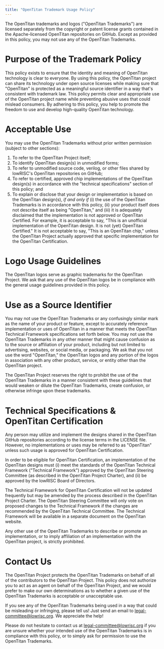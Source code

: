 ```yaml
---
title: "OpenTitan Trademark Usage Policy"
---
```


The OpenTitan trademarks and logos ("OpenTitan Trademarks") are licensed
separately from the copyright or patent license grants contained in the
Apache-licensed OpenTitan repositories on GitHub. Except as provided in this
policy, you may not use any of the OpenTitan Trademarks.

# Purpose of the Trademark Policy

This policy exists to ensure that the identity and meaning of OpenTitan
technology is clear to everyone. By using this policy, the OpenTitan project
can share its technology under open source licenses while making sure that
"OpenTitan" is protected as a meaningful source identifier in a way that's
consistent with trademark law. This policy permits clear and appropriate use of
the OpenTitan project name while preventing abusive uses that could mislead
consumers. By adhering to this policy, you help to promote the freedom to use
and develop high-quality OpenTitan technology.

# Acceptable Use

You may use the OpenTitan Trademarks without prior written permission (subject
to other sections):

  1. To refer to the OpenTitan Project itself;
  2. To identify OpenTitan design(s) in unmodified forms;
  3. To refer to unmodified source code, verilog, or other files shared by
     lowRISC's OpenTitan repositories on GitHub;
  4. To refer to certified, approved chip implementations of the OpenTitan
     design(s) in accordance with the "technical specifications" section of
     this policy; and
  5. To explain or disclose that your design or implementation is based on the
     OpenTitan design(s), _if and only if_ (i) the use of the OpenTitan
     Trademarks is in accordance with this policy, (ii) your product itself
     does not describe itself as being "OpenTitan," and (iii) it is adequately
     disclaimed that the implementation is not approved or OpenTitan Certified.
     For example, it is acceptable to say, "This is an unofficial
     implementation of the OpenTitan design. It is not (yet) OpenTitan
     Certified." It is not acceptable to say, "This is an OpenTitan chip,"
     unless the OpenTitan Project actually approved that specific
     implementation for the OpenTitan Certification.

# Logo Usage Guidelines

The OpenTitan logos serve as graphic trademarks for the OpenTitan Project. We
ask that any use of the OpenTitan logos be in compliance with the general usage
guidelines provided in this policy.

# Use as a Source Identifier

You may not use the OpenTitan Trademarks or any confusingly similar mark as the
name of your product or feature, except to accurately reference implementation
or uses of OpenTitan in a manner that meets the OpenTitan Technical Framework
specifications set forth below. You may not use the OpenTitan Trademarks in any
other manner that might cause confusion as to the source or affiliation of your
product, including but not limited to advertising, websites, or social media,
or packaging. We ask that you not use the word "OpenTitan," the OpenTitan logos
and any portion of the logos in association with any other product, service, or
entity other than the OpenTitan project.

The OpenTitan Project reserves the right to prohibit the use of the OpenTitan
Trademarks in a manner consistent with these guidelines that would weaken or
dilute the OpenTitan Trademarks, create confusion, or otherwise infringe upon
these trademarks.

# Technical Specifications & OpenTitan Certification

Any person may utilize and implement the designs shared in the OpenTitan GitHub
repositories according to the license terms in the LICENSE file. However, no
implementations or uses may be referred to as "OpenTitan" unless such usage is
approved for OpenTitan Certification.

In order to be eligible for OpenTitan Certification, an implementation of the
OpenTitan designs must (i) meet the standards of the OpenTitan Technical
Framework ("Technical Framework") approved by the OpenTitan Steering Committee
(as described in the OpenTitan Project Charter), and (ii) be approved by the
lowRISC Board of Directors.

The Technical Framework for OpenTitan Certification will not be updated
frequently but may be amended by the process described in the OpenTitan Project
Charter. The OpenTitan Steering Committee will only vote on proposed changes to
the Technical Framework if the changes are recommended by the OpenTitan
Technical Committee. The Technical Framework will be available in a separate
document on the OpenTitan website.

Any other use of the OpenTitan Trademarks to describe or promote an
implementation, or to imply affiliation of an implementation with the OpenTitan
project, is strictly prohibited.

# Contact Us

The OpenTitan Project protects the OpenTitan Trademarks on behalf of all of the
contributors to the OpenTitan Project. This policy does not authorize you to
act as an agent on behalf of the OpenTitan Project, and we would prefer to make
our own determinations as to whether a given use of the OpenTitan Trademarks is
acceptable or unacceptable use.

If you see any of the OpenTitan Trademarks being used in a way that could be
misleading or infringing, please tell us! Just send an email to
[legal-committee@lowrisc.org](mailto:legal-committee@lowrisc.org). We
appreciate the help!

Please do not hesitate to contact us at
[legal-committee@lowrisc.org](mailto:legal-committee@lowrisc.org) if you are
unsure whether your intended use of the OpenTitan Trademarks is in compliance
with this policy, or to simply ask for permission to use the OpenTitan
Trademarks.
